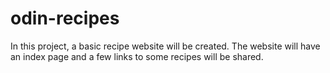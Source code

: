 # odin-recipes
In this project, a basic recipe website will be created. The website will have an index page and a few links to some recipes will be shared. 
